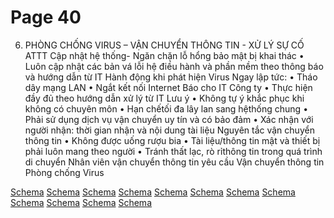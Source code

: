# Page 40

 6. PHÒNG CHỐNG VIRUS – VẬN CHUYỂN THÔNG TIN - XỬ LÝ SỰ CỐ ATTT  Cập nhật hệ thống- Ngăn 
 chặn lỗ hổng bảo mật bị khai  thác 
 • Luôn cập nhật các bản vá lỗi  hệ điều hành và phần mềm  theo thông báo và hướng dẫn  từ IT  Hành động khi phát hiện  Virus  Ngay lập tức: 
• Tháo dây mạng LAN 
• Ngắt kết nối Internet  Báo cho IT Công ty 
 • Thực hiện đầy đủ theo hướng  dẫn xử lý từ IT  Lưu ý 
 • Không tự ý khắc phục khi  không có chuyên môn 
 • Hạn chếtối đa lây lan sang  hệthống chung 
 • Phải sử dụng dịch vụ vận chuyển uy tín và có bảo đảm  • Xác nhận với người nhận: thời gian nhận và nội dung tài liệu Nguyên tắc vận chuyển  thông tin 
• Không được uống rượu bia  • Tài liệu/thông tin mật và thiết bị phải luôn mang theo người • Tránh thất lạc, rò rỉthông tin trong quá trình di chuyển Nhân viên vận chuyển  thông tin yêu cầu  Vận chuyển  thông tin  Phòng  chống  Virus 

[Schema](page_40_img_0.png)
[Schema](page_40_img_1.png)
[Schema](page_40_img_2.png)
[Schema](page_40_img_3.png)
[Schema](page_40_img_4.png)
[Schema](page_40_img_5.png)
[Schema](page_40_img_6.png)
[Schema](page_40_img_7.png)
[Schema](page_40_img_8.png)
[Schema](page_40_img_9.png)
[Schema](page_40_img_10.png)
[Schema](page_40_img_11.png)
